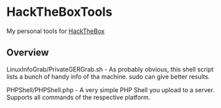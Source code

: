# HackTheBoxTools
My personal tools for [HackTheBox](https://www.hackthebox.eu)

## Overview

LinuxInfoGrab/PrivateGERGrab.sh - As probably obvious, this shell script lists a bunch of handy info of tha machine. sudo can give better results.

PHPShell/PHPShell.php - A very simple PHP Shell you upload to a server. Supports all commands of the respective platform.
